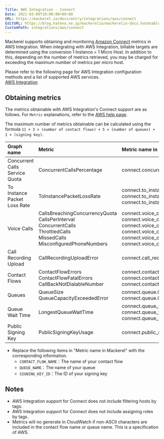 ```yaml
---
Title: AWS Integration - Connect
Date: 2021-03-09T10:00:00+09:00
URL: https://mackerel.io/docs/entry/integrations/aws/connect
EditURL: https://blog.hatena.ne.jp/mackerelio/mackerelio-docs.hatenablog.mackerel.io/atom/entry/26006613703992830
CustomPath: integrations/aws/connect
---
```


Mackerel supports obtaining and monitoring <a href="https://aws.amazon.com/connect/" target="_blank">Amazon Connect</a> metrics in AWS Integration. When integrating with AWS Integration, billable targets are determined using the conversion 1 Instance = 1 Micro Host. In addition to this, depending on the number of metrics retrieved, you may be charged for exceeding the maximum number of metrics per micro host.

Please refer to the following page for AWS Integration configuration methods and a list of supported AWS services.<br>
<a href="https://mackerel.io/docs/entry/integrations/aws">AWS Integration</a>

## Obtaining metrics
The metrics obtainable with AWS Integration's Connect support are as follows. For `Metric` explanations, refer to the <a href="https://docs.aws.amazon.com/connect/latest/adminguide/monitoring-cloudwatch.html" target="_blank">AWS help page</a>.

The maximum number of metrics obtainable can be calculated using the formula `11 + 3 × (number of contact flows) + 5 × (number of queues) + 1 × (signing key)`.

|Graph name|Metric|Metric name in Mackerel|Unit|Statistics|
|:--|:--|:--|:--|:--|
|Concurrent Calls Service Quota|ConcurrentCallsPercentage|connect.concurrent_calls_service_quota.quota|percentage|Maximum|
|To Instance Packet Loss Rate|ToInstancePacketLossRate|connect.to_instance_packet_loss_rate.minimum<br>connect.to_instance_packet_loss_rate.average<br>connect.to_instance_packet_loss_rate.maximum|float|Minimum<br>Average<br>Maximum|
|Voice Calls|CallsBreachingConcurrencyQuota<br>CallsPerInterval<br>ConcurrentCalls<br>ThrottledCalls<br>MissedCalls<br>MisconfiguredPhoneNumbers|connect.voice_calls.breaching_concurrency_quota<br>connect.voice_calls.calls_per_interval<br>connect.voice_calls.concurrent_calls<br>connect.voice_calls.throttled<br>connect.voice_calls.missed<br>connect.voice_calls.misconfigured_phone_numbers|integer|Sum<br>Sum<br>Maximum<br>Sum<br>Sum<br>Sum|
|Call Recording Upload|CallRecordingUploadError|connect.call_recording_upload.error|integer|Sum|
|Contact Flows|ContactFlowErrors<br>ContactFlowFatalErrors<br>CallBackNotDialableNumber|connect.contact_flows.CONTACT_FLOW_NAME.errors<br>connect.contact_flows.CONTACT_FLOW_NAME.fatal_errors<br>connect.contact_flows.CONTACT_FLOW_NAME.call_back_not_dialable|integer|Sum|
|Queues|QueueSize<br>QueueCapacityExceededError|connect.queue.QUEUE_NAME.size<br>connect.queue.QUEUE_NAME.capacity_exceeded_error|integer|Maximum<br>Sum|
|Queue Wait Time|LongestQueueWaitTime|connect.queue_wait_time.QUEUE_NAME.minimum<br>connect.queue_wait_time.QUEUE_NAME.average<br>connect.queue_wait_time.QUEUE_NAME.maximum|float|Minimum<br>Average<br>Maximum|
|Public Signing Key|PublicSigningKeyUsage|connect.public_signing_key.SIGNING_KEY_ID|integer|Sum|

- Replace the following items in "Metric name in Mackerel" with the corresponding information.
    - `CONTACT_FLOW_NAME`：The name of your contact flow
    - `QUEUE_NAME`：The name of your queue
    - `SIGNING_KEY_ID`：The ID of your signing key

<h2 id="notes">Notes</h2>

- AWS Integration support for Connect does not include filtering hosts by tags.
- AWS Integration support for Connect does not include assigning roles by tags.
- Metrics will no generate in CloudWatch if non-ASCII characters are included in the contact flow name or queue name. This is a specification of AWS.
